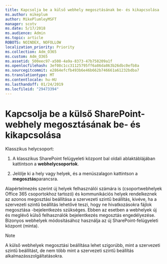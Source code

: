 ```yaml
---
title: Kapcsolja be a külső webhely megosztásának be- és kikapcsolása
ms.author: mikeplum
author: MikePlumleyMSFT
manager: scotv
ms.date: 5/17/2018
ms.audience: Admin
ms.topic: article
ROBOTS: NOINDEX, NOFOLLOW
localization_priority: Priority
ms.collection: Adm_O365
ms.custom: Adm_O365
ms.assetid: 500eec97-a508-4a9a-8373-47b758209a1f
ms.openlocfilehash: 3ef08c1cc31125795ff6a86da863b26dbc0efb8a
ms.sourcegitcommit: e2864efcfb493b6e46b662b746661a61232bdba7
ms.translationtype: MT
ms.contentlocale: hu-HU
ms.lasthandoff: 01/24/2019
ms.locfileid: "29473394"
---
```

# <a name="turn-external-sharing-on-or-off-for-a-sharepoint-site"></a>Kapcsolja be a külső SharePoint-webhely megosztásának be- és kikapcsolása

Klasszikus helycsoport:
  
1. A klasszikus SharePoint felügyeleti központ bal oldali ablaktáblájában kattintson a **webhelycsoportok**.
    
2. Jelölje ki a hely vagy helyek, és a menüszalagon kattintson a **megosztás**parancsra.
    
Alapértelmezés szerint új helyek felhasználói számára is (csoportwebhelyek Office 365 csoportokhoz tartozó) és kommunikációs helyek rendelkeznek az azonos megosztási beállítása a szervezeti szintű beállítás, kivéve, ha a szervezeti szintű beállítás lehetővé teszi, hogy ne hivatkozásokra fájlok megosztása -bejelentkezés szükséges. Ebben az esetben a webhelyek új és meglévő külső felhasználók bejelentkezés megosztás engedélyezése. Bizonyos webhelyek módosításához használja az új SharePoint-felügyeleti központ (minta).
  
> [!NOTE]
> A külső webhelyek megosztási beállítása lehet szigorúbb, mint a szervezeti szintű beállítást, de nem több mint a szervezeti szintű beállítás alkalmazásszolgáltatásokra. 
  


